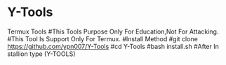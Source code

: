 # Y-Tools
Termux Tools
#This Tools Purpose Only For Education,Not For Attacking.
#This Tool Is Support Only For Termux.
#Install Method
#git clone https://github.com/ypn007/Y-Tools
#cd Y-Tools
#bash install.sh
#After In stallion type (Y-TOOLS)
